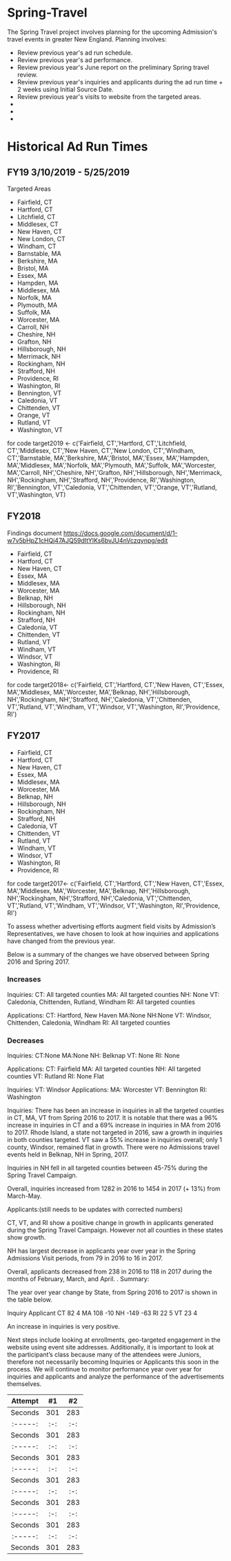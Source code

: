# Spring-Travel
The Spring Travel project involves planning for the upcoming Admission's travel events in greater New England. Planning involves:

* Review previous year's ad run schedule. 
* Review previous year's ad performance. 
* Review previous year's June report on the preliminary Spring travel review. 
* Review previous year's inquiries and applicants during the ad run time + 2 weeks using Initial Source Date. 
* Review previous year's visits to website from the targeted areas. 
*
*
*

# Historical Ad Run Times

## FY19 3/10/2019 - 5/25/2019

Targeted Areas 

* Fairfield, CT
* Hartford, CT
* Litchfield, CT
* Middlesex, CT
* New Haven, CT
* New London, CT
* Windham, CT
* Barnstable, MA
* Berkshire, MA
* Bristol, MA
* Essex, MA
* Hampden, MA
* Middlesex, MA
* Norfolk, MA
* Plymouth, MA
* Suffolk, MA
* Worcester, MA
* Carroll, NH
* Cheshire, NH
* Grafton, NH
* Hillsborough, NH
* Merrimack, NH
* Rockingham, NH
* Strafford, NH
* Providence, RI
* Washington, RI
* Bennington, VT
* Caledonia, VT
* Chittenden, VT
* Orange, VT
* Rutland, VT
* Washington, VT

for code target2019 <- c('Fairfield, CT','Hartford, CT','Litchfield, CT','Middlesex, CT','New Haven, CT','New London, CT','Windham, CT','Barnstable, MA','Berkshire, MA','Bristol, MA','Essex, MA','Hampden, MA','Middlesex, MA','Norfolk, MA','Plymouth, MA','Suffolk, MA','Worcester, MA','Carroll, NH','Cheshire, NH','Grafton, NH','Hillsborough, NH','Merrimack, NH','Rockingham, NH','Strafford, NH','Providence, RI','Washington, RI','Bennington, VT','Caledonia, VT','Chittenden, VT','Orange, VT','Rutland, VT',Washington, VT)


## FY2018 

Findings document https://docs.google.com/document/d/1-w7v5bHpZ1cHQj47AJQ59dItYlKs6bvJU4nVczqynpg/edit

* Fairfield, CT
* Hartford, CT
* New Haven, CT
* Essex, MA
* Middlesex, MA
* Worcester, MA
* Belknap, NH
* Hillsborough, NH
* Rockingham, NH
* Strafford, NH
* Caledonia, VT
* Chittenden, VT
* Rutland, VT
* Windham, VT
* Windsor, VT
* Washington, RI
* Providence, RI


for code target2018<- c('Fairfield, CT','Hartford, CT','New Haven, CT','Essex, MA','Middlesex, MA','Worcester, MA','Belknap, NH','Hillsborough, NH','Rockingham, NH','Strafford, NH','Caledonia, VT','Chittenden, VT','Rutland, VT','Windham, VT','Windsor, VT','Washington, RI','Providence, RI')



## FY2017  

* Fairfield, CT
* Hartford, CT
* New Haven, CT
* Essex, MA
* Middlesex, MA
* Worcester, MA
* Belknap, NH
* Hillsborough, NH
* Rockingham, NH
* Strafford, NH
* Caledonia, VT
* Chittenden, VT
* Rutland, VT
* Windham, VT
* Windsor, VT
* Washington, RI
* Providence, RI


for code target2017<- c('Fairfield, CT','Hartford, CT','New Haven, CT','Essex, MA','Middlesex, MA','Worcester, MA','Belknap, NH','Hillsborough, NH','Rockingham, NH','Strafford, NH','Caledonia, VT','Chittenden, VT','Rutland, VT','Windham, VT','Windsor, VT','Washington, RI','Providence, RI')

To assess whether advertising efforts augment field visits by Admission’s Representatives, we have chosen to look at how inquiries and applications have changed from the previous year. 

Below is a summary of the changes we have observed between Spring 2016 and Spring 2017.

### Increases


Inquiries:
CT: All targeted counties
MA: All targeted counties
NH: None
VT: Caledonia, Chittenden, Rutland, Windham
RI: All targeted counties




Applications:
CT: Hartford, New Haven
MA:None
NH:None
VT: Windsor, Chittenden, Caledonia, Windham
RI: All targeted counties


### Decreases


Inquiries:
CT:None
MA:None
NH: Belknap 
VT: None
RI: None


Applications:
CT: Fairfield
MA: All targeted counties
NH: All targeted counties
VT: Rutland
RI: None
Flat


Inquiries:
VT: Windsor
Applications:
MA: Worcester
VT: Bennington
RI: Washington


Inquiries: 
There has been an increase in inquiries in all the targeted counties in CT, MA, VT from Spring 2016 to 2017. It is notable that there was a 96% increase in inquiries in CT and a 69% increase in inquiries in MA from 2016 to 2017. Rhode Island, a state not targeted in 2016, saw a growth in inquiries in both counties targeted.  VT saw a 55% increase in inquiries overall; only 1 county, Windsor, remained flat in growth. There were no Admissions travel events held in Belknap, NH in Spring, 2017. 

Inquiries in NH fell in all targeted counties between 45-75% during the Spring Travel Campaign. 

Overall, inquiries increased from 1282 in 2016 to 1454 in 2017 (+ 13%)  from March-May. 




Applicants:(still needs to be updates with corrected numbers)

CT, VT, and RI show a positive change in growth in applicants generated during the Spring Travel Campaign. However not all counties in these states show growth.  

NH has largest decrease in applicants year over year in the Spring Admissions Visit periods, from 79 in 2016 to 16 in 2017.  

Overall,  applicants decreased from 238 in 2016 to 118 in 2017 during the months of February, March, and April.
. 
Summary:

The year over year change by State, from Spring 2016 to 2017 is shown in the table below. 



Inquiry
Applicant
CT
82
4
MA
108
-10
NH
-149
-63
RI
22
5
VT
23
4

An increase in inquiries is very positive.

Next steps include looking at enrollments, geo-targeted engagement in the website using event site addresses. Additionally, it is important to look at the participant’s class because many of the attendees were Juniors, therefore not necessarily becoming Inquiries or Applicants this soon in the process. We will continue to monitor performance year over year for inquiries and applicants and analyze the performance of the advertisements themselves. 



| Attempt | #1  | #2  |
| :-----: | :-: | :-: |
| Seconds | 301 | 283 |
| :-----: | :-: | :-: |
| Seconds | 301 | 283 |
| :-----: | :-: | :-: |
| Seconds | 301 | 283 |
| :-----: | :-: | :-: |
| Seconds | 301 | 283 |
| :-----: | :-: | :-: |
| Seconds | 301 | 283 |
| :-----: | :-: | :-: |
| Seconds | 301 | 283 |
| :-----: | :-: | :-: |
| Seconds | 301 | 283 |



